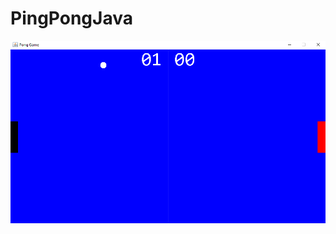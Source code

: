 # PingPongJava

<div align=center>
    <img src='https://github.com/AstikJun/PingPongJava/blob/master/Снимок.PNG'>
